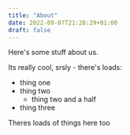 ```yaml
---
title: "About"
date: 2022-09-07T21:28:29+01:00
draft: false
---
```

Here's some stuff about us.

Its really cool, srsly - there's loads:
- thing one
- thing two
    - thing two and a half
- thing three

Theres loads of things here too
